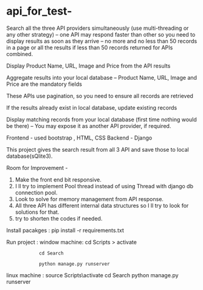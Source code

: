 # api_for_test-

Search all the three API providers simultaneously (use multi-threading or any other strategy) – one API may respond faster than other so you need to display results as soon as they arrive – no more and no less than 50 records in a page or all the results if less than 50 records returned for APIs combined.

Display Product Name, URL, Image and Price from the API results

Aggregate results into your local database – Product Name, URL, Image and Price are the mandatory fields

These APIs use pagination, so you need to ensure all records are retrieved

If the results already exist in local database, update existing records

Display matching records from your local database (first time nothing would be there) – You may expose it as another API provider, if required.

Frontend - used bootstrap , HTML, CSS Backend - Django

This project gives the search result from all 3 API and save those to local database(sQlite3).

Room for Improvement - 
1) Make the front end bit responsive.
2) I ll try to implement Pool thread instead of using Thread with django db connection pool.
3) Look to solve for memory management from API response.
4) All three API has different internal data structures so I ll try to look for solutions for that.
5) try to shorten the codes if needed.

Install pacakges : pip install -r requirements.txt

Run project :
window machine: cd Scripts > activate

                cd Search
                
                python manage.py runserver
                
linux machine : source Scripts\activate
                cd Search
                python manage.py runserver
